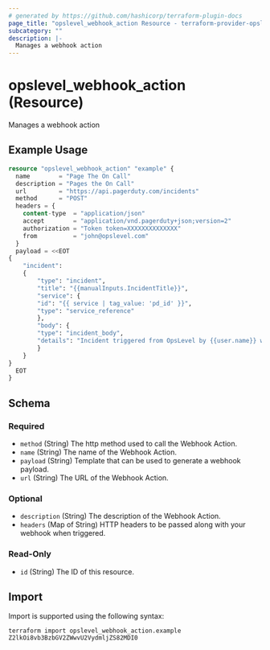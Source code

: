```yaml
---
# generated by https://github.com/hashicorp/terraform-plugin-docs
page_title: "opslevel_webhook_action Resource - terraform-provider-opslevel"
subcategory: ""
description: |-
  Manages a webhook action
---
```


# opslevel_webhook_action (Resource)

Manages a webhook action

## Example Usage

```terraform
resource "opslevel_webhook_action" "example" {
  name        = "Page The On Call"
  description = "Pages the On Call"
  url         = "https://api.pagerduty.com/incidents"
  method      = "POST"
  headers = {
    content-type  = "application/json"
    accept        = "application/vnd.pagerduty+json;version=2"
    authorization = "Token token=XXXXXXXXXXXXXX"
    from          = "john@opslevel.com"
  }
  payload = <<EOT
{
    "incident":
    {
        "type": "incident",
        "title": "{{manualInputs.IncidentTitle}}",
        "service": {
        "id": "{{ service | tag_value: 'pd_id' }}",
        "type": "service_reference"
        },
        "body": {
        "type": "incident_body",
        "details": "Incident triggered from OpsLevel by {{user.name}} with the email {{user.email}}. {{manualInputs.IncidentDescription}}"
        }
    }
}
  EOT
}
```

<!-- schema generated by tfplugindocs -->
## Schema

### Required

- `method` (String) The http method used to call the Webhook Action.
- `name` (String) The name of the Webhook Action.
- `payload` (String) Template that can be used to generate a webhook payload.
- `url` (String) The URL of the Webhook Action.

### Optional

- `description` (String) The description of the Webhook Action.
- `headers` (Map of String) HTTP headers to be passed along with your webhook when triggered.

### Read-Only

- `id` (String) The ID of this resource.

## Import

Import is supported using the following syntax:

```shell
terraform import opslevel_webhook_action.example Z2lkOi8vb3BzbGV2ZWwvU2VydmljZS82MDI0
```
